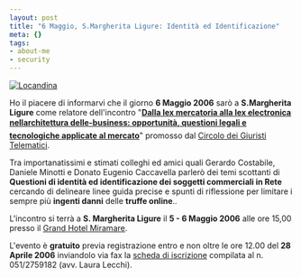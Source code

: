 ```yaml
--- 
layout: post
title: "6 Maggio, S.Margherita Ligure: Identità ed Identificazione"
meta: {}
tags: 
- about-me
- security
---
```

[![Locandina](http://www.convegnosmligure.giuristitelematici.it/images/half_banner.gif)](http://www.convegnosmligure.giuristitelematici.it)

Ho il piacere di informarvi che il giorno **6 Maggio 2006** sarò a **S.Margherita Ligure** come relatore dell'incontro "**[Dalla lex mercatoria alla lex electronica nellarchitettura delle-business: opportunità, questioni legali e tecnologiche applicate al mercato](http://www.convegnosmligure.giuristitelematici.it/)**" promosso dal [Circolo dei Giuristi Telematici](http://www.avvocatitriveneto.it/).  

Tra importanatissimi e stimati colleghi ed amici quali Gerardo Costabile, Daniele Minotti e Donato Eugenio Caccavella parlerò dei temi scottanti di **Questioni di identità ed identificazione dei soggetti commerciali in Rete** cercando di delineare linee guida precise e spunti di riflessione per limitare i sempre più **ingenti danni** delle **truffe online**..  

L'incontro si terrà a **S. Margherita Ligure** il **5 - 6 Maggio 2006** alle ore 15,00 presso il [Grand Hotel Miramare](http://www.grandhotelmiramare.it/).  

L'evento è **gratuito** previa registrazione entro e non oltre le ore 12.00 del **28 Aprile 2006** inviandolo via fax la [scheda di iscrizione](http://www.convegnosmligure.giuristitelematici.it/docs/scheda_iscrizione_sml.pdf) compilata al n. 051/2759182 (avv. Laura Lecchi). 

